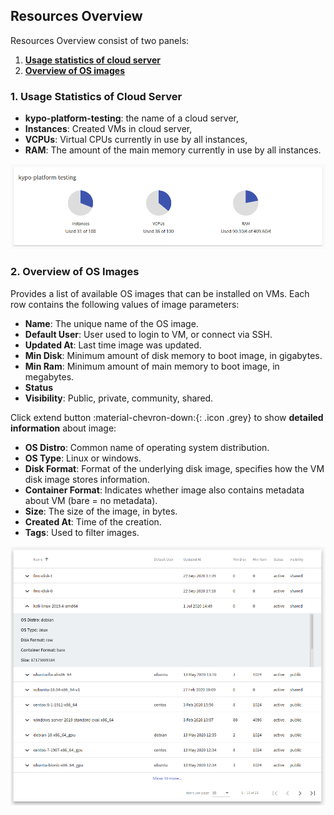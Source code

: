 ## Resources Overview

Resources Overview consist of two panels:

1. [**Usage statistics of cloud server**](#1-usage-statistics-of-cloud-server)
2. [**Overview of OS images**](#2-overview-of-os-images)

### 1. Usage Statistics of Cloud Server
* **kypo-platform-testing**: the name of a cloud server,
* **Instances**: Created VMs in cloud server,
* **VCPUs**: Virtual CPUs currently in use by all instances,
* **RAM**: The amount of the main memory currently in use by all instances.

![usage-statistics](../../img/user-guide/sandbox-agenda/resources/usage-stats.png)

### 2. Overview of OS Images
Provides a list of available OS images that can be installed on VMs. Each row contains the following values of image parameters:

* **Name**: The unique name of the OS image.
* **Default User**: User used to login to VM, or connect via SSH.
* **Updated At**: Last time image was updated.
* **Min Disk**: Minimum amount of disk memory to boot image, in gigabytes.
* **Min Ram**: Minimum amount of main memory to boot image, in megabytes.
* **Status**
* **Visibility**: Public, private, community, shared.

Click extend button :material-chevron-down:{: .icon .grey} to show **detailed information** about image: 

* **OS Distro**: Common name of operating system distribution.
* **OS Type**: Linux or windows.
* **Disk Format**: Format of the underlying disk image, specifies how the VM disk image stores information.
* **Container Format**: Indicates whether image also contains metadata about VM (bare = no metadata).
* **Size**: The size of the image, in bytes.
* **Created At**: Time of the creation.
* **Tags**: Used to filter images.

![overview-images](../../img/user-guide/sandbox-agenda/resources/overview-images.png)
